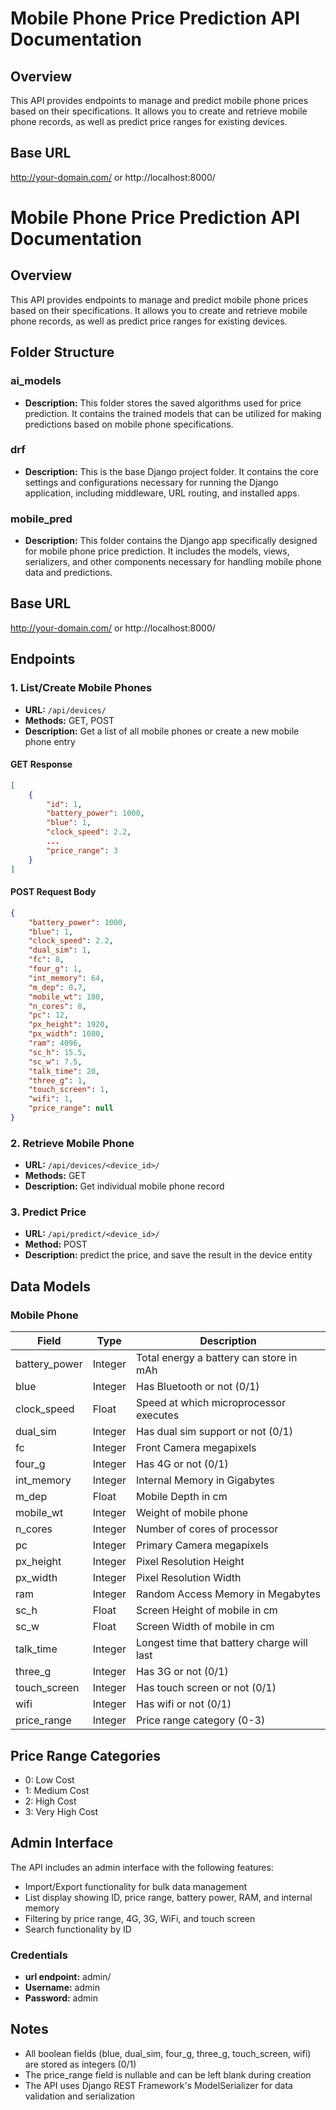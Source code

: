 # Mobile Phone Price Prediction API Documentation

## Overview
This API provides endpoints to manage and predict mobile phone prices based on their specifications. It allows you to create and retrieve mobile phone records, as well as predict price ranges for existing devices.

## Base URL
http://your-domain.com/ or http://localhost:8000/

# Mobile Phone Price Prediction API Documentation

## Overview
This API provides endpoints to manage and predict mobile phone prices based on their specifications. It allows you to create and retrieve mobile phone records, as well as predict price ranges for existing devices.

## Folder Structure

### ai_models
- **Description:** This folder stores the saved algorithms used for price prediction. It contains the trained models that can be utilized for making predictions based on mobile phone specifications.

### drf
- **Description:** This is the base Django project folder. It contains the core settings and configurations necessary for running the Django application, including middleware, URL routing, and installed apps.

### mobile_pred
- **Description:** This folder contains the Django app specifically designed for mobile phone price prediction. It includes the models, views, serializers, and other components necessary for handling mobile phone data and predictions.

## Base URL
http://your-domain.com/ or http://localhost:8000/


## Endpoints

### 1. List/Create Mobile Phones
- **URL:** `/api/devices/`
- **Methods:** GET, POST
- **Description:** Get a list of all mobile phones or create a new mobile phone entry

#### GET Response
```json
[
    {
        "id": 1,
        "battery_power": 1000,
        "blue": 1,
        "clock_speed": 2.2,
        ...
        "price_range": 3
    }
]
```

#### POST Request Body
```json
{
    "battery_power": 1000,
    "blue": 1,
    "clock_speed": 2.2,
    "dual_sim": 1,
    "fc": 8,
    "four_g": 1,
    "int_memory": 64,
    "m_dep": 0.7,
    "mobile_wt": 180,
    "n_cores": 8,
    "pc": 12,
    "px_height": 1920,
    "px_width": 1080,
    "ram": 4096,
    "sc_h": 15.5,
    "sc_w": 7.5,
    "talk_time": 20,
    "three_g": 1,
    "touch_screen": 1,
    "wifi": 1,
    "price_range": null
}
```

### 2. Retrieve Mobile Phone
- **URL:** `/api/devices/<device_id>/`
- **Methods:** GET
- **Description:** Get individual mobile phone record

### 3. Predict Price
- **URL:** `/api/predict/<device_id>/`
- **Method:** POST
- **Description:** predict the price, and save the result in the device entity

## Data Models

### Mobile Phone

| Field         | Type    | Description                                    |
|---------------|---------|------------------------------------------------|
| battery_power | Integer | Total energy a battery can store in mAh        |
| blue          | Integer | Has Bluetooth or not (0/1)                     |
| clock_speed   | Float   | Speed at which microprocessor executes         |
| dual_sim      | Integer | Has dual sim support or not (0/1)             |
| fc            | Integer | Front Camera megapixels                        |
| four_g        | Integer | Has 4G or not (0/1)                           |
| int_memory    | Integer | Internal Memory in Gigabytes                   |
| m_dep         | Float   | Mobile Depth in cm                             |
| mobile_wt     | Integer | Weight of mobile phone                         |
| n_cores       | Integer | Number of cores of processor                   |
| pc            | Integer | Primary Camera megapixels                      |
| px_height     | Integer | Pixel Resolution Height                        |
| px_width      | Integer | Pixel Resolution Width                         |
| ram           | Integer | Random Access Memory in Megabytes              |
| sc_h          | Float   | Screen Height of mobile in cm                  |
| sc_w          | Float   | Screen Width of mobile in cm                   |
| talk_time     | Integer | Longest time that battery charge will last     |
| three_g       | Integer | Has 3G or not (0/1)                           |
| touch_screen  | Integer | Has touch screen or not (0/1)                 |
| wifi          | Integer | Has wifi or not (0/1)                         |
| price_range   | Integer | Price range category (0-3)                    |

## Price Range Categories
- 0: Low Cost
- 1: Medium Cost
- 2: High Cost
- 3: Very High Cost

## Admin Interface
The API includes an admin interface with the following features:
- Import/Export functionality for bulk data management
- List display showing ID, price range, battery power, RAM, and internal memory
- Filtering by price range, 4G, 3G, WiFi, and touch screen
- Search functionality by ID

### Credentials
- **url endpoint:** admin/
- **Username:** admin
- **Password:** admin




## Notes
- All boolean fields (blue, dual_sim, four_g, three_g, touch_screen, wifi) are stored as integers (0/1)
- The price_range field is nullable and can be left blank during creation
- The API uses Django REST Framework's ModelSerializer for data validation and serialization
